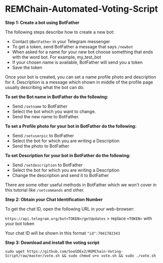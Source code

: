 # REMChain-Automated-Voting-Script

**Step 1: Create a bot using BotFather**

The following steps describe how to create a new bot:

* Contact `@BotFather` in your Telegram messenger
* To get a token, send BotFather a message that says `/newbot`
* When asked for a name for your new bot choose something that ends with the word bot. For example, my_test_bot
* If your chosen name is available, BotFather will send you a token
* Save the token

Once your bot is created, you can set a name profile photo and description for it. Description is a message which shown in middle of the profile page usually describing what the bot can do.

**To set the Bot name in BotFather do the following:**

* Send `/setname` to BotFather
* Select the bot which you want to change.
* Send the new name to BotFather.

**To set a Profile photo for your bot in BotFather do the following:**

* Send `/setuserpic` to BotFather
* Select the bot for which you are writing a Description
* Send the photo to BotFather

**To set Description for your bot in BotFather do the following:**

* Send `/setdescription` to BotFather
* Select the bot for which you are writing a Description
* Change the description and send it to BotFather

There are some other useful methods in BotFather which we won't cover in this tutorial like `/setcommands` and other.

**Step 2: Obtain your Chat Identification Number**

To get the chat ID, open the following URL in your web-browser: 

`https://api.telegram.org/bot<TOKEN>/getUpdates` > replace `<TOKEN>` with your bot token

Your chat ID will be shown in this format `"id":7041782343`

**Step 3: Download and install the voting script**

```
sudo wget https://github.com/SooSDExZ/REMChain-Voting-Script/raw/master/vote.sh && sudo chmod u+x vote.sh && sudo ./vote.sh
```
